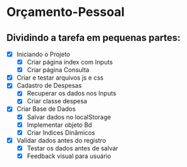 # Orçamento-Pessoal

## Dividindo a tarefa em pequenas partes:
- [x] Iniciando o Projeto 
    - [x] Criar página index com Inputs
    - [x] Criar página Consulta
- [x] Criar e testar arquivos js e css
- [x] Cadastro de Despesas 
    - [x] Recuperar os dados nos Inputs
    - [x] Criar classe despesa 
- [x] Criar Base de Dados
    - [x] Salvar dados no localStorage
    - [x] Implementar objeto Bd
    - [x] Criar Indices Dinâmicos      
- [x] Validar dados antes do registro
    - [x] Testar os dados antes de salvar
    - [x] Feedback visual para usuário  